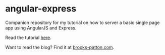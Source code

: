 # angular-express
Companion repository for my tutorial on how to server a basic single page app using AngularJS and Express.

Read the tutorial [here]().

Want to read the blog? Find it at [brooks-patton.com](https://www.brooks-patton.com).
